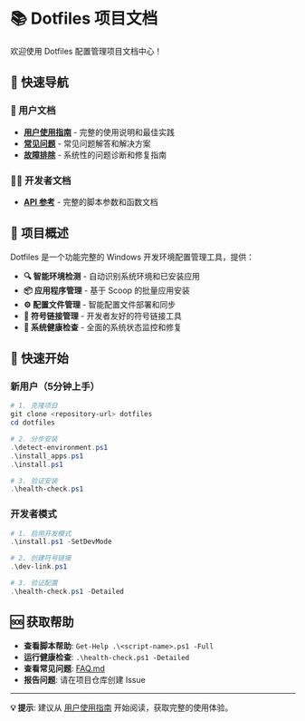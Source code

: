 # 📚 Dotfiles 项目文档

欢迎使用 Dotfiles 配置管理项目文档中心！

## 🚀 快速导航

### 👤 用户文档
- **[用户使用指南](USER_GUIDE.md)** - 完整的使用说明和最佳实践
- **[常见问题](FAQ.md)** - 常见问题解答和解决方案
- **[故障排除](TROUBLESHOOTING.md)** - 系统性的问题诊断和修复指南

### 👨‍💻 开发者文档
- **[API 参考](API_REFERENCE.md)** - 完整的脚本参数和函数文档

## 🎯 项目概述

Dotfiles 是一个功能完整的 Windows 开发环境配置管理工具，提供：

- **🔍 智能环境检测** - 自动识别系统环境和已安装应用
- **📦 应用程序管理** - 基于 Scoop 的批量应用安装
- **⚙️ 配置文件管理** - 智能配置文件部署和同步
- **🔗 符号链接管理** - 开发者友好的符号链接工具
- **🏥 系统健康检查** - 全面的系统状态监控和修复

## 🚀 快速开始

### 新用户（5分钟上手）
```powershell
# 1. 克隆项目
git clone <repository-url> dotfiles
cd dotfiles

# 2. 分步安装
.\detect-environment.ps1
.\install_apps.ps1
.\install.ps1

# 3. 验证安装
.\health-check.ps1
```

### 开发者模式
```powershell
# 1. 启用开发模式
.\install.ps1 -SetDevMode

# 2. 创建符号链接
.\dev-link.ps1

# 3. 验证配置
.\health-check.ps1 -Detailed
```

## 🆘 获取帮助

- **查看脚本帮助**: `Get-Help .\<script-name>.ps1 -Full`
- **运行健康检查**: `.\health-check.ps1 -Detailed`
- **查看常见问题**: [FAQ.md](FAQ.md)
- **报告问题**: 请在项目仓库创建 Issue

---

**💡 提示**: 建议从 [用户使用指南](USER_GUIDE.md) 开始阅读，获取完整的使用体验。